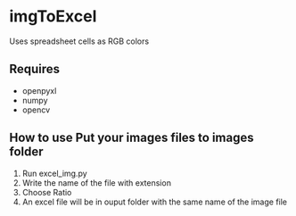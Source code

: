 # imgToExcel
Uses spreadsheet cells as RGB colors

## Requires
- openpyxl
- numpy
- opencv

## How to use Put your images files to images folder
1. Run excel_img.py
2. Write the name of the file with extension
3. Choose Ratio
4. An excel file will be in ouput folder with the same name of the image file

